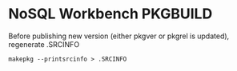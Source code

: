 # NoSQL Workbench PKGBUILD

Before publishing new version (either pkgver or pkgrel is updated), regenerate .SRCINFO

```
makepkg --printsrcinfo > .SRCINFO
```
